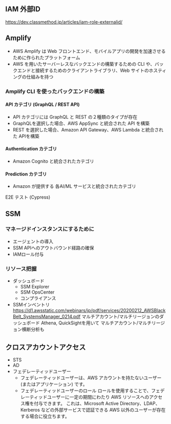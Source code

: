 ## IAM 外部ID
https://dev.classmethod.jp/articles/iam-role-externalid/

## Amplify
- AWS Amplify は Web フロントエンド、モバイルアプリの開発を加速させるために作られたプラットフォーム
- AWS を⽤いたサーバーレスなバックエンドの構築するための CLI や、バックエンドと接続するためのクライアントライブラリ、Web サイトのホスティングの仕組みを持つ

### Amplify CLI を使ったバックエンドの構築
#### API カテゴリ (GraphQL / REST API)
- API カテゴリには GraphQL と REST の２種類のタイプが存在
- GraphQLを選択した場合、AWS AppSync と統合された API を構築
- REST を選択した場合、Amazon API Gateway、AWS Lambda と統合された APIを構築

#### Authentication カテゴリ
- Amazon Cognito と統合されたカテゴリ

#### Prediction カテゴリ
- Amazon が提供する 各AI/ML サービスと統合されたカテゴリ

E2E テスト (Cypress)

## SSM
### マネージドインスタンスにするために
- エージェントの導入
- SSM APIへのアウトバウンド経路の確保
- IAMロール付与

### リソース把握
- ダッシュボード
    - SSM Explorer
    - SSM OpsCenter
    - コンプライアンス
- SSMインベントリ
https://d1.awsstatic.com/webinars/jp/pdf/services/20200212_AWSBlackBelt_SystemsManager_0214.pdf
マルチアカウント/マルチリージョンのダッシュボード
Athena, QuickSightを用いて
マルチアカウント/マルチリージョン横断分析も


## クロスアカウントアクセス
- STS
- AD
- フェデレーティッドユーザー
    - フェデレーティッドユーザーは、AWS アカウントを持たないユーザー (またはアプリケーション) です。
    - フェデレーティッドユーザーのロール
        ロールを使用することで、フェデレーティッドユーザーに一定の期間にわたり AWS リソースへのアクセス権を付与できます。
        これは、Microsoft Active Directory、LDAP、Kerberos などの外部サービスで認証できる AWS 以外のユーザーが存在する場合に役立ちます。

## 